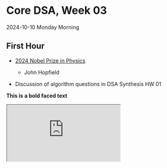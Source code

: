 # Core DSA, Week 03
2024-10-10 Monday Morning

## First Hour

* [2024 Nobel Prize in Physics](https://www.nobelprize.org/prizes/physics/2024/press-release/)
	* John Hopfield

* Discussion of algorithm questions in DSA Synthesis HW 01


<b>This is a bold faced text</b>

<iframe src="https://google.com">OMFG iframes work in markdown</iframe>
